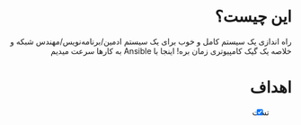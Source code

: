 <div dir='auto'>

# این چیست؟
راه اندازی یک سیستم کامل و خوب برای یک سیستم ادمین/برنامه‌نویس/مهندس شبکه و خلاصه یک گیک کامپیوتری زمان بره! اینجا با Ansible به کارها سرعت میدیم

# اهداف
- [x] تست

</div>
